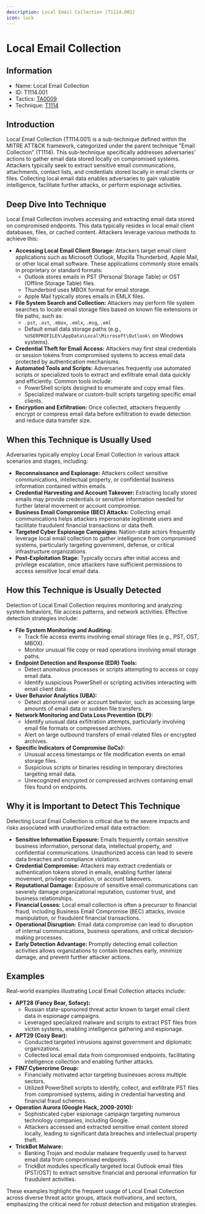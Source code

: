 ```yaml
---
description: Local Email Collection [T1114.001]
icon: lock
---
```


# Local Email Collection

## Information

- Name: Local Email Collection
- ID: T1114.001
- Tactics: [TA0009](../TA0009/TA0009.md)
- Technique: [T1114](T1114.md)

## Introduction

Local Email Collection (T1114.001) is a sub-technique defined within the MITRE ATT\&CK framework, categorized under the parent technique "Email Collection" (T1114). This sub-technique specifically addresses adversaries' actions to gather email data stored locally on compromised systems. Attackers typically seek to extract sensitive email communications, attachments, contact lists, and credentials stored locally in email clients or files. Collecting local email data enables adversaries to gain valuable intelligence, facilitate further attacks, or perform espionage activities.

## Deep Dive Into Technique

Local Email Collection involves accessing and extracting email data stored on compromised endpoints. This data typically resides in local email client databases, files, or cached content. Attackers leverage various methods to achieve this:

- **Accessing Local Email Client Storage:** Attackers target email client applications such as Microsoft Outlook, Mozilla Thunderbird, Apple Mail, or other local email software. These applications commonly store emails in proprietary or standard formats:
  - Outlook stores emails in PST (Personal Storage Table) or OST (Offline Storage Table) files.
  - Thunderbird uses MBOX format for email storage.
  - Apple Mail typically stores emails in EMLX files.
- **File System Search and Collection:** Attackers may perform file system searches to locate email storage files based on known file extensions or file paths, such as:
  - `.pst`, `.ost`, `.mbox`, `.emlx`, `.msg`, `.eml`
  - Default email data storage paths (e.g., `%USERPROFILE%\AppData\Local\Microsoft\Outlook\` on Windows systems).
- **Credential Theft for Email Access:** Attackers may first steal credentials or session tokens from compromised systems to access email data protected by authentication mechanisms.
- **Automated Tools and Scripts:** Adversaries frequently use automated scripts or specialized tools to extract and exfiltrate email data quickly and efficiently. Common tools include:
  - PowerShell scripts designed to enumerate and copy email files.
  - Specialized malware or custom-built scripts targeting specific email clients.
- **Encryption and Exfiltration:** Once collected, attackers frequently encrypt or compress email data before exfiltration to evade detection and reduce data transfer size.

## When this Technique is Usually Used

Adversaries typically employ Local Email Collection in various attack scenarios and stages, including:

- **Reconnaissance and Espionage:** Attackers collect sensitive communications, intellectual property, or confidential business information contained within emails.
- **Credential Harvesting and Account Takeover:** Extracting locally stored emails may provide credentials or sensitive information needed for further lateral movement or account compromise.
- **Business Email Compromise (BEC) Attacks:** Collecting email communications helps attackers impersonate legitimate users and facilitate fraudulent financial transactions or data theft.
- **Targeted Cyber Espionage Campaigns:** Nation-state actors frequently leverage local email collection to gather intelligence from compromised systems, particularly targeting government, defense, or critical infrastructure organizations.
- **Post-Exploitation Stage:** Typically occurs after initial access and privilege escalation, once attackers have sufficient permissions to access sensitive local email data.

## How this Technique is Usually Detected

Detection of Local Email Collection requires monitoring and analyzing system behaviors, file access patterns, and network activities. Effective detection strategies include:

- **File System Monitoring and Auditing:**
  - Track file access events involving email storage files (e.g., PST, OST, MBOX).
  - Monitor unusual file copy or read operations involving email storage paths.
- **Endpoint Detection and Response (EDR) Tools:**
  - Detect anomalous processes or scripts attempting to access or copy email data.
  - Identify suspicious PowerShell or scripting activities interacting with email client data.
- **User Behavior Analytics (UBA):**
  - Detect abnormal user or account behavior, such as accessing large amounts of email data or sudden file transfers.
- **Network Monitoring and Data Loss Prevention (DLP):**
  - Identify unusual data exfiltration attempts, particularly involving email file formats or compressed archives.
  - Alert on large outbound transfers of email-related files or encrypted archives.
- **Specific Indicators of Compromise (IoCs):**
  - Unusual access timestamps or file modification events on email storage files.
  - Suspicious scripts or binaries residing in temporary directories targeting email data.
  - Unrecognized encrypted or compressed archives containing email files found on endpoints.

## Why it is Important to Detect This Technique

Detecting Local Email Collection is critical due to the severe impacts and risks associated with unauthorized email data extraction:

- **Sensitive Information Exposure:** Emails frequently contain sensitive business information, personal data, intellectual property, and confidential communications. Unauthorized access can lead to severe data breaches and compliance violations.
- **Credential Compromise:** Attackers may extract credentials or authentication tokens stored in emails, enabling further lateral movement, privilege escalation, or account takeovers.
- **Reputational Damage:** Exposure of sensitive email communications can severely damage organizational reputation, customer trust, and business relationships.
- **Financial Losses:** Local email collection is often a precursor to financial fraud, including Business Email Compromise (BEC) attacks, invoice manipulation, or fraudulent financial transactions.
- **Operational Disruption:** Email data compromise can lead to disruption of internal communications, business operations, and critical decision-making processes.
- **Early Detection Advantage:** Promptly detecting email collection activities allows organizations to contain breaches early, minimize damage, and prevent further attacker actions.

## Examples

Real-world examples illustrating Local Email Collection attacks include:

- **APT28 (Fancy Bear, Sofacy):**
  - Russian state-sponsored threat actor known to target email client data in espionage campaigns.
  - Leveraged specialized malware and scripts to extract PST files from victim systems, enabling intelligence gathering and espionage.
- **APT29 (Cozy Bear):**
  - Conducted targeted intrusions against government and diplomatic organizations.
  - Collected local email data from compromised endpoints, facilitating intelligence collection and enabling further attacks.
- **FIN7 Cybercrime Group:**
  - Financially motivated actor targeting businesses across multiple sectors.
  - Utilized PowerShell scripts to identify, collect, and exfiltrate PST files from compromised systems, aiding in credential harvesting and financial fraud schemes.
- **Operation Aurora (Google Hack, 2009-2010):**
  - Sophisticated cyber espionage campaign targeting numerous technology companies, including Google.
  - Attackers accessed and extracted sensitive email content stored locally, leading to significant data breaches and intellectual property theft.
- **TrickBot Malware:**
  - Banking Trojan and modular malware frequently used to harvest email data from compromised endpoints.
  - TrickBot modules specifically targeted local Outlook email files (PST/OST) to extract sensitive financial and personal information for fraudulent activities.

These examples highlight the frequent usage of Local Email Collection across diverse threat actor groups, attack motivations, and sectors, emphasizing the critical need for robust detection and mitigation strategies.
